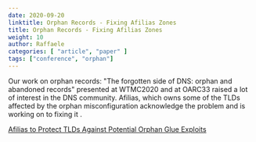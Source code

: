 ```yaml
---
date: 2020-09-20
linktitle: Orphan Records - Fixing Afilias Zones
title: Orphan Records - Fixing Afilias Zones
weight: 10
author: Raffaele
categories: [ "article", "paper" ]
tags: ["conference", "orphan"]
---
```

Our work on orphan records: "The forgotten side of DNS:
orphan and abandoned records" presented at WTMC2020 and at OARC33
raised a lot of interest in the DNS community.
Afilias, which owns some of the TLDs affected by the orphan misconfiguration
acknowledge the problem and is working on to fixing it .

<a href="http://www.circleid.com/posts/20200811-afilias-to-protect-tlds-against-potential-orphan-glue-exploits">Afilias to Protect TLDs Against Potential Orphan Glue Exploits</a>
